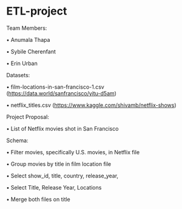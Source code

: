 # ETL-project

Team Members:


•	Anumala Thapa

•	Sybile Cherenfant

•	Erin Urban


Datasets:


•   film-locations-in-san-francisco-1.csv (https://data.world/sanfrancisco/yitu-d5am)

•	netflix_titles.csv (https://www.kaggle.com/shivamb/netflix-shows)



Project Proposal:


•	List of Netflix movies shot in San Francisco


Schema:


•	Filter movies, specifically U.S. movies, in Netflix file

•	Group movies by title in film location file

•	Select show_id, title, country, release_year, 

•	Select 	Title, Release Year, Locations

•	Merge both files on title

